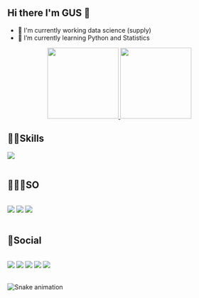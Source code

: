## Hi there I'm GUS 👾
- 🔭 I'm currently working data science (supply)
- 🌱 I’m currently learning Python and Statistics

<div align="center">
<a href="https://github.com/TyrionLnnstr">
<img height="160em" src="https://github-readme-stats.vercel.app/api?username=TyrionLnnstr&show_icons=true&theme=radical"/>
<img height="160em" src="https://github-readme-stats.vercel.app/api/top-langs/?username=TyrionLnnstr&count_private=true&show_icons=true&theme=radical"/>
 </a>
</div>  
 
## 🥷🏽Skills
<div>
  <img src="https://skillicons.dev/icons?i=gcp,python,git&perline=3">
  
</div><br>

## 🧑🏽‍💻SO
<div style="display: inline_block"> <br>
<img src = 'https://img.shields.io/badge/mac%20os-000000?style=for-the-badge&logo=apple&logoColor=white'>
<img src = 'https://img.shields.io/badge/Linux_Mint-87CF3E?style=for-the-badge&logo=linux-mint&logoColor=white'>  
<img src = 'https://img.shields.io/badge/Android-3DDC84?style=for-the-badge&logo=android&logoColor=white'>
</div> <br>

## 📱Social
<div style="display: inline_block"> <br>
<a href="https://public.tableau.com/app/profile/gustavo.santos.jos."><img src="https://img.shields.io/badge/Tableau-E97627?style=for-the-badge&logo=Tableau&logoColor=white"></a>
<a href="https://www.linkedin.com/in/gusdata"><img src='https://img.shields.io/badge/LinkedIn-0077B5?style=for-the-badge&logo=linkedin&logoColor=white'></a>
<a href="https://api.whatsapp.com/send?phone=5511970190176"><img src='https://img.shields.io/badge/WhatsApp-25D366?style=for-the-badge&logo=whatsapp&logoColor=white'></a>
<a href="https://t.me/FiodorDostoievski"><img src='https://img.shields.io/badge/Telegram-2CA5E0?style=for-the-badge&logo=telegram&logoColor=white'></a>
<a href="https://www.instagram.com/gus.net.br/"><img src = 'https://img.shields.io/badge/Instagram-E4405F?style=for-the-badge&logo=instagram&logoColor=white'></a>
</div> <br>

![Snake animation](https://github.com/TyrionLnnstr/tyrionlnnstr/blob/output/github-contribution-grid-snake.svg)
